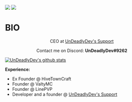 ![](https://hit.yhype.me/github/profile?user_id=87789394)
![](https://komarev.com/ghpvc/?username=undeadlydev&color=blueviolet)

# BIO
<p align="center">CEO at <a href="https://dsc.gg/UnDeadlyDev">UnDeadlyDev's Support</a>

<p align="center">Contact me on Discord: <b>UnDeadlyDev#9262</b></p>

<a href="https://github.com/UnDeadlyDev">
  <img align="center" src="https://github-readme-stats.anuraghazra1.vercel.app/api?username=undeadlydev&show_icons=true&include_all_commits=false&theme=radical&count_private=true" alt="UnDeadlyDev's github stats" />
</a>

<p><strong>Experience:</strong></p>
<ul>
  <li>Ex Founder @ <a href="https://hivetowncraft.cf"></a>HiveTownCraft</li>
  <li>Founder @ <a href="https://valtymc.cf"></a>ValtyMC</li>
  <li>Founder @ <a href="https://linepvp.cf"></a>LinePVP</li>
  <li>Developer and a founder @ <a href="https://dsc.gg/UnDeadlyDev">UnDeadlyDev's Support</a></li>
</ul>
